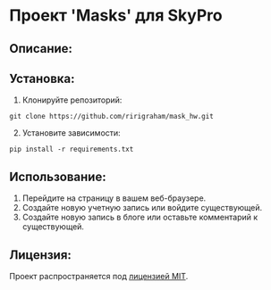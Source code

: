 # Проект 'Masks' для SkyPro

## Описание:



## Установка:

1. Клонируйте репозиторий:
```
git clone https://github.com/ririgraham/mask_hw.git
```

2. Установите зависимости:
```
pip install -r requirements.txt
```

## Использование:

1. Перейдите на страницу в вашем веб-браузере.
2. Создайте новую учетную запись или войдите существующей.
3. Создайте новую запись в блоге или оставьте комментарий к существующей.


## Лицензия:

Проект распространяется под [лицензией MIT](LICENSE).
